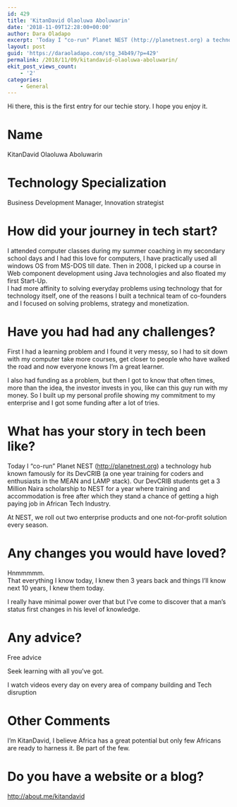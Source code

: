 ```yaml
---
id: 429
title: 'KitanDavid Olaoluwa Aboluwarin'
date: '2018-11-09T12:28:00+00:00'
author: Dara Oladapo
excerpt: 'Today I "co-run" Planet NEST (http://planetnest.org) a technology hub known famously for its DevCRIB (a one year training for coders and enthusiasts in the MEAN and LAMP stack). Our DevCRIB students get a 3 Million Naira scholarship to NEST for a year where training and accommodation is free after which they stand a chance of getting a high paying job in African Tech Industry.'
layout: post
guid: 'https://daraoladapo.com/stg_34b49/?p=429'
permalink: /2018/11/09/kitandavid-olaoluwa-aboluwarin/
ekit_post_views_count:
    - '2'
categories:
    - General
---
```


Hi there, this is the first entry for our techie story. I hope you enjoy it.

# Name

KitanDavid Olaoluwa Aboluwarin

# Technology Specialization

Business Development Manager, Innovation strategist

# How did your journey in tech start?

I attended computer classes during my summer coaching in my secondary school days and I had this love for computers, I have practically used all windows OS from MS-DOS till date. Then in 2008, I picked up a course in Web component development using Java technologies and also floated my first Start-Up.  
I had more affinity to solving everyday problems using technology that for technology itself, one of the reasons I built a technical team of co-founders and I focused on solving problems, strategy and monetization.

# Have you had had any challenges?

First I had a learning problem and I found it very messy, so I had to sit down with my computer take more courses, get closer to people who have walked the road and now everyone knows I’m a great learner.

I also had funding as a problem, but then I got to know that often times, more than the idea, the investor invests in you, like can this guy run with my money. So I built up my personal profile showing my commitment to my enterprise and I got some funding after a lot of tries.

# What has your story in tech been like?

Today I “co-run” Planet NEST (http://planetnest.org) a technology hub known famously for its DevCRIB (a one year training for coders and enthusiasts in the MEAN and LAMP stack). Our DevCRIB students get a 3 Million Naira scholarship to NEST for a year where training and accommodation is free after which they stand a chance of getting a high paying job in African Tech Industry.

At NEST, we roll out two enterprise products and one not-for-profit solution every season.

# Any changes you would have loved?

Hnmmmmm.  
That everything I know today, I knew then 3 years back and things I’ll know next 10 years, I knew them today.

I really have minimal power over that but I’ve come to discover that a man’s status first changes in his level of knowledge.

# Any advice?

Free advice

Seek learning with all you’ve got.

I watch videos every day on every area of company building and Tech disruption

# Other Comments

I’m KitanDavid, I believe Africa has a great potential but only few Africans are ready to harness it. Be part of the few.

# Do you have a website or a blog?

<http://about.me/kitandavid>